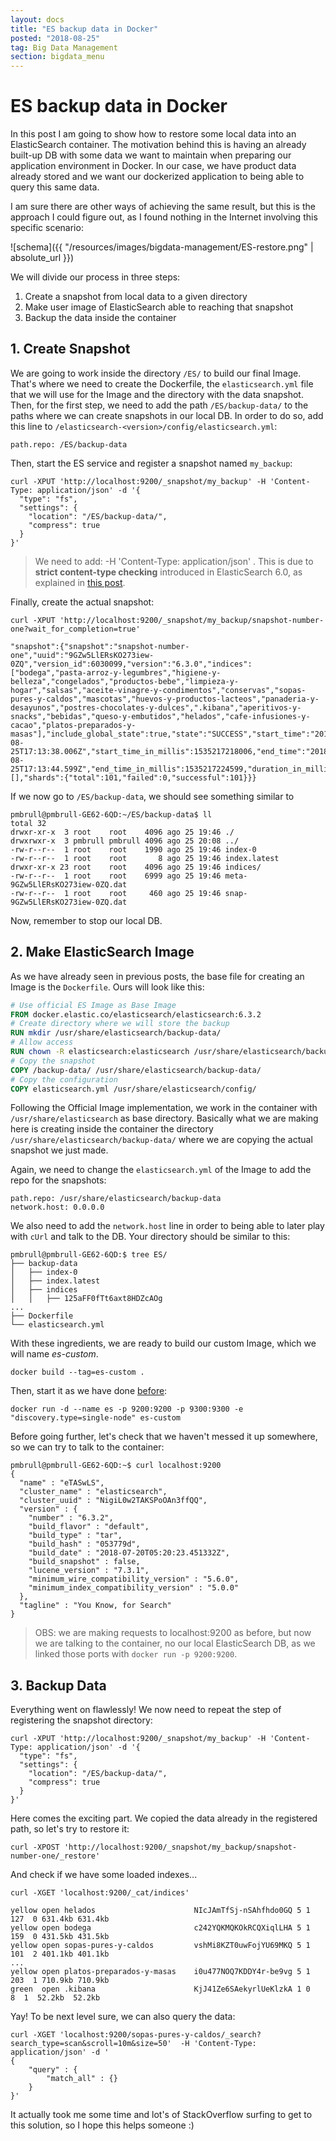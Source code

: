 ```yaml
---
layout: docs
title: "ES backup data in Docker"
posted: "2018-08-25"
tag: Big Data Management
section: bigdata_menu
---
```


# ES backup data in Docker

In this post I am going to show how to restore some local data into an ElasticSearch container. The motivation behind this is having an already built-up DB with some data we want to maintain when preparing our application environment in Docker. In our case, we have product data already stored and we want our dockerized application to being able to query this same data.

I am sure there are other ways of achieving the same result, but this is the approach I could figure out, as I found nothing in the Internet involving this specific scenario:

![schema]({{ "/resources/images/bigdata-management/ES-restore.png" | absolute_url }})

We will divide our process in three steps:

1. Create a snapshot from local data to a given directory
2. Make user image of ElasticSearch able to reaching that snapshot
3. Backup the data inside the container

## 1. Create Snapshot

We are going to work inside the directory `/ES/` to build our final Image. That's where we need to create the Dockerfile, the `elasticsearch.yml` file that we will use for the Image and the directory with the data snapshot. Then, for the first step, we need to add the path `/ES/backup-data/` to the paths where we can create snapshots in our local DB. In order to do so, add this line to `/elasticsearch-<version>/config/elasticsearch.yml`:

```
path.repo: /ES/backup-data
```

Then, start the ES service and register a snapshot named `my_backup`:

```
curl -XPUT 'http://localhost:9200/_snapshot/my_backup' -H 'Content-Type: application/json' -d '{
  "type": "fs",
  "settings": {
    "location": "/ES/backup-data/",
    "compress": true
  }
}'
```

> We need to add: -H 'Content-Type: application/json' . This is due to **strict content-type checking** introduced in ElasticSearch 6.0, as explained in [this post](https://www.elastic.co/blog/strict-content-type-checking-for-elasticsearch-rest-requests).

Finally, create the actual snapshot:

```
curl -XPUT 'http://localhost:9200/_snapshot/my_backup/snapshot-number-one?wait_for_completion=true'
```

```
"snapshot":{"snapshot":"snapshot-number-one","uuid":"9GZw5LlERsKO273iew-0ZQ","version_id":6030099,"version":"6.3.0","indices":["bodega","pasta-arroz-y-legumbres","higiene-y-belleza","congelados","productos-bebe","limpieza-y-hogar","salsas","aceite-vinagre-y-condimentos","conservas","sopas-pures-y-caldos","mascotas","huevos-y-productos-lacteos","panaderia-y-desayunos","postres-chocolates-y-dulces",".kibana","aperitivos-y-snacks","bebidas","queso-y-embutidos","helados","cafe-infusiones-y-cacao","platos-preparados-y-masas"],"include_global_state":true,"state":"SUCCESS","start_time":"2018-08-25T17:13:38.006Z","start_time_in_millis":1535217218006,"end_time":"2018-08-25T17:13:44.599Z","end_time_in_millis":1535217224599,"duration_in_millis":6593,"failures":[],"shards":{"total":101,"failed":0,"successful":101}}}
```

If we now go to `/ES/backup-data`, we should see something similar to

```
pmbrull@pmbrull-GE62-6QD:~/ES/backup-data$ ll
total 32
drwxr-xr-x  3 root    root    4096 ago 25 19:46 ./
drwxrwxr-x  3 pmbrull pmbrull 4096 ago 25 20:08 ../
-rw-r--r--  1 root    root    1990 ago 25 19:46 index-0
-rw-r--r--  1 root    root       8 ago 25 19:46 index.latest
drwxr-xr-x 23 root    root    4096 ago 25 19:46 indices/
-rw-r--r--  1 root    root    6999 ago 25 19:46 meta-9GZw5LlERsKO273iew-0ZQ.dat
-rw-r--r--  1 root    root     460 ago 25 19:46 snap-9GZw5LlERsKO273iew-0ZQ.dat
```

Now, remember to stop our local DB.

## 2. Make ElasticSearch Image

As we have already seen in previous posts, the base file for creating an Image is the `Dockerfile`. Ours will look like this:

```dockerfile
# Use official ES Image as Base Image
FROM docker.elastic.co/elasticsearch/elasticsearch:6.3.2
# Create directory where we will store the backup
RUN mkdir /usr/share/elasticsearch/backup-data/
# Allow access
RUN chown -R elasticsearch:elasticsearch /usr/share/elasticsearch/backup-data/
# Copy the snapshot
COPY /backup-data/ /usr/share/elasticsearch/backup-data/
# Copy the configuration
COPY elasticsearch.yml /usr/share/elasticsearch/config/
```

Following the Official Image implementation, we work in the container with `/usr/share/elasticsearch` as base directory. Basically what we are making here is creating inside the container the directory `/usr/share/elasticsearch/backup-data/` where we are copying the actual snapshot we just made. 

Again, we need to change the `elasticsearch.yml` of the Image to add the repo for the snapshots:

```
path.repo: /usr/share/elasticsearch/backup-data
network.host: 0.0.0.0
```

We also need to add the `network.host` line in order to being able to later play with `cUrl` and talk to the DB. Your directory should be similar to this:

```
pmbrull@pmbrull-GE62-6QD:$ tree ES/ 
├── backup-data
│   ├── index-0
│   ├── index.latest
│   ├── indices
│   │   ├── 125aFF0fTt6axt8HDZcAOg
...
├── Dockerfile
└── elasticsearch.yml
```

With these ingredients, we are ready to build our custom Image, which we will name *es-custom*.

```
docker build --tag=es-custom .
```

Then, start it as we have done [before](https://pmbrull.github.io/microsite/content/bigdata/docker-multi-container-environments.html):

```
docker run -d --name es -p 9200:9200 -p 9300:9300 -e "discovery.type=single-node" es-custom
```

Before going further, let's check that we haven't messed it up somewhere, so we can try to talk to the container:

```
pmbrull@pmbrull-GE62-6QD:~$ curl localhost:9200
{
  "name" : "eTASwLS",
  "cluster_name" : "elasticsearch",
  "cluster_uuid" : "NigiL0w2TAKSPoOAn3ffQQ",
  "version" : {
    "number" : "6.3.2",
    "build_flavor" : "default",
    "build_type" : "tar",
    "build_hash" : "053779d",
    "build_date" : "2018-07-20T05:20:23.451332Z",
    "build_snapshot" : false,
    "lucene_version" : "7.3.1",
    "minimum_wire_compatibility_version" : "5.6.0",
    "minimum_index_compatibility_version" : "5.0.0"
  },
  "tagline" : "You Know, for Search"
}
```

> OBS: we are making requests to localhost:9200 as before, but now we are talking to the container, no our local ElasticSearch DB, as we linked those ports with `docker run -p 9200:9200`.



## 3. Backup Data

Everything went on flawlessly! We now need to repeat the step of registering the snapshot directory:

```
curl -XPUT 'http://localhost:9200/_snapshot/my_backup' -H 'Content-Type: application/json' -d '{
  "type": "fs",
  "settings": {
    "location": "/ES/backup-data/",
    "compress": true
  }
}'
```

Here comes the exciting part. We copied the data already in the registered path, so let's try to restore it:

```
curl -XPOST 'http://localhost:9200/_snapshot/my_backup/snapshot-number-one/_restore'
```

And check if we have some loaded indexes...

```
curl -XGET 'localhost:9200/_cat/indices'
```

```
yellow open helados                      NIcJAmTfSj-nSAhfhdo0GQ 5 1 127  0 631.4kb 631.4kb
yellow open bodega                       c242YQKMQKOkRCQXiqlLHA 5 1 159  0 431.5kb 431.5kb
yellow open sopas-pures-y-caldos         vshMi8KZT0uwFojYU69MKQ 5 1 101  2 401.1kb 401.1kb
...
yellow open platos-preparados-y-masas    i0u477NOQ7KDDY4r-be9vg 5 1 203  1 710.9kb 710.9kb
green  open .kibana                      KjJ41Ze6SAekyrlUeKlzkA 1 0   8  1  52.2kb  52.2kb
```

Yay! To be next level sure, we can also query the data:

```
curl -XGET 'localhost:9200/sopas-pures-y-caldos/_search?search_type=scan&scroll=10m&size=50'  -H 'Content-Type: application/json' -d '
{
    "query" : {
        "match_all" : {}
    }
}'
```

It actually took me some time and lot's of StackOverflow surfing to get to this solution, so I hope this helps someone :)
